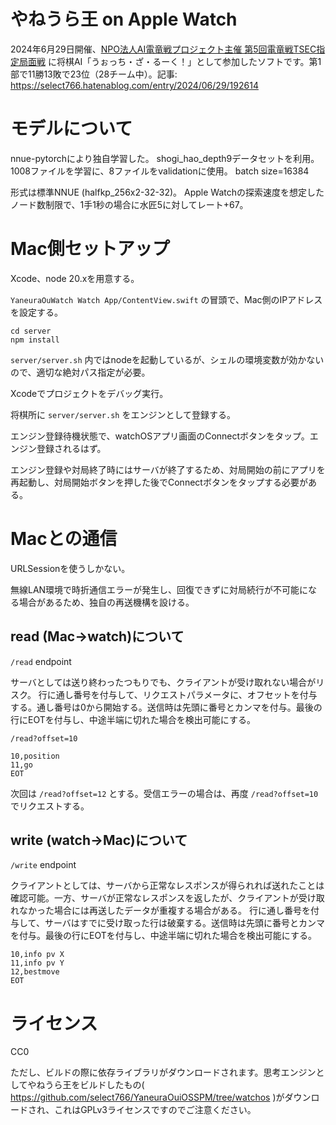 # やねうら王 on Apple Watch

2024年6月29日開催、[NPO法人AI電竜戦プロジェクト主催 第5回電竜戦TSEC指定局面戦](https://denryu-sen.jp/denryusen/dr5_tsec/dr1_live.php) に将棋AI「うぉっち・ざ・るーく！」として参加したソフトです。第1部で11勝13敗で23位（28チーム中）。記事: https://select766.hatenablog.com/entry/2024/06/29/192614

# モデルについて
nnue-pytorchにより独自学習した。
shogi_hao_depth9データセットを利用。1008ファイルを学習に、8ファイルをvalidationに使用。
batch size=16384

形式は標準NNUE (halfkp_256x2-32-32)。
Apple Watchの探索速度を想定したノード数制限で、1手1秒の場合に水匠5に対してレート+67。

# Mac側セットアップ

Xcode、node 20.xを用意する。

`YaneuraOuWatch Watch App/ContentView.swift` の冒頭で、Mac側のIPアドレスを設定する。

```
cd server
npm install
```

`server/server.sh` 内ではnodeを起動しているが、シェルの環境変数が効かないので、適切な絶対パス指定が必要。

Xcodeでプロジェクトをデバッグ実行。

将棋所に `server/server.sh` をエンジンとして登録する。

エンジン登録待機状態で、watchOSアプリ画面のConnectボタンをタップ。エンジン登録されるはず。

エンジン登録や対局終了時にはサーバが終了するため、対局開始の前にアプリを再起動し、対局開始ボタンを押した後でConnectボタンをタップする必要がある。

# Macとの通信

URLSessionを使うしかない。

無線LAN環境で時折通信エラーが発生し、回復できずに対局続行が不可能になる場合があるため、独自の再送機構を設ける。

## read (Mac->watch)について

`/read` endpoint

サーバとしては送り終わったつもりでも、クライアントが受け取れない場合がリスク。
行に通し番号を付与して、リクエストパラメータに、オフセットを付与する。通し番号は0から開始する。送信時は先頭に番号とカンマを付与。最後の行にEOTを付与し、中途半端に切れた場合を検出可能にする。

`/read?offset=10`

```
10,position
11,go
EOT
```

次回は `/read?offset=12` とする。受信エラーの場合は、再度 `/read?offset=10` でリクエストする。

## write (watch->Mac)について

`/write` endpoint

クライアントとしては、サーバから正常なレスポンスが得られれば送れたことは確認可能。一方、サーバが正常なレスポンスを返したが、クライアントが受け取れなかった場合には再送したデータが重複する場合がある。
行に通し番号を付与して、サーバはすでに受け取った行は破棄する。送信時は先頭に番号とカンマを付与。最後の行にEOTを付与し、中途半端に切れた場合を検出可能にする。

```
10,info pv X
11,info pv Y
12,bestmove
EOT
```

# ライセンス

CC0

ただし、ビルドの際に依存ライブラリがダウンロードされます。思考エンジンとしてやねうら王をビルドしたもの( https://github.com/select766/YaneuraOuiOSSPM/tree/watchos )がダウンロードされ、これはGPLv3ライセンスですのでご注意ください。

